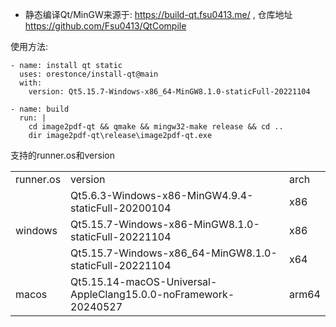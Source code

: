 * 静态编译Qt/MinGW来源于: https://build-qt.fsu0413.me/ , 仓库地址 https://github.com/Fsu0413/QtCompile

使用方法:

	- name: install qt static
	  uses: orestonce/install-qt@main
	  with:
		version: Qt5.15.7-Windows-x86_64-MinGW8.1.0-staticFull-20221104

	- name: build  
	  run: |
		cd image2pdf-qt && qmake && mingw32-make release && cd ..
		dir image2pdf-qt\release\image2pdf-qt.exe

支持的runner.os和version
<table><tbody>
    <tr>
        <td>runner.os</td>
        <td>version</td>
	<td>arch</td>
    </tr>
    <tr>
        <td rowspan="3">windows</td>
	<td>Qt5.6.3-Windows-x86-MinGW4.9.4-staticFull-20200104</td>
	<td>x86</td>
    </tr>
    <tr>
        <td>Qt5.15.7-Windows-x86-MinGW8.1.0-staticFull-20221104</td>
	<td>x86</td>
    </tr>
    <tr>
        <td>Qt5.15.7-Windows-x86_64-MinGW8.1.0-staticFull-20221104</td>
	<td>x64</td>
    </tr>
    <tr>
	<td rowspan="1">macos</td>
    	<td>Qt5.15.14-macOS-Universal-AppleClang15.0.0-noFramework-20240527</td>
	<td>arm64</td>
    </tr>
